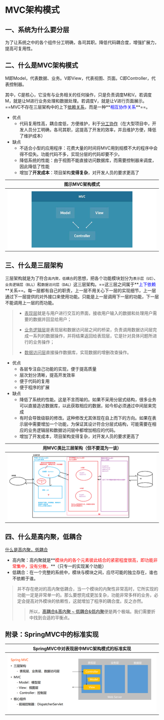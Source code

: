 # MVC架构模式

## 一、系统为什么要分层

​	为了让系统之中的各个组件分工明确，各司其职。降低代码耦合度，增强扩展力，提高可复用性。



## 二、什么是MVC架构模式

M即Model，代表数据、业务。V即View，代表视图、页面。C即Controller，代表控制器。

其中，C是核心，它没有与业务相关的任何操作，只是负责调度M和V。若调度M，就是让M进行业务处理和数据处理。若调度V，就是让V进行页面展示。==MVC不存在三层架构中的上下<u>依赖关系</u>，而是一种**<font color="blue">相互协作关系</font>**==。

- 优点
  - 代码复用性高，耦合度低，方便维护，利于<u>分工协作</u>（在大型项目中，开发人员分工明确，各司其职，这提高了开发的效率，并且维护方便，降低了维护成本）
- 缺点
  - 不适合小型的应用程序：花费大量的时间将MVC用到规模不大的程序中会得不偿失。功能代码不多，实现分层的代码却要不少。
  - 降低系统的性能：由于视图不能直接访问数据库，而需要控制器来调度，因此降低了性能
  - 增加了**开发成本**：项目架构**变得复杂**，对开发人员的要求更高了

|               图示MVC架构模式                |
| :------------------------------------------: |
| ![图示MVC架构模式](imgs\图示MVC架构模式.png) |





## 三、什么是三层架构

​		三层架构就是为了符合`高内聚，低耦合`的思想，把各个功能模块划分为`表示层（UI）`、`业务逻辑层（BLL）`和`数据访问层（DAL）`这三层架构。==这三层之间属于**<font color="blue">上下依赖</font>**关系==。每一层都有自己的职责，上一层不用关心下一层的实现细节，上一层通过下一层提供的对外接口来使用功能。只能是上一层调用下一层的功能，下一层不能调用上一层的而功能。

> - <u>表现层</u>就是与用户进行交互的界面，接收用户输入的数据和处理用户需要的数据并回显给用户；
>
> - <u>业务逻辑层</u>是表现层和数据访问层之间的桥梁，负责调用数据访问层完成一系列的数据操作，并将结果返回给表现层，它是针对具体问题所进行的业务操作；
>
> - <u>数据访问层</u>直接操作数据库，实现数据的增删改查操作。

- 优点
  - 各层专注自己功能的实现，便于提高质量
  - 层次划分清晰，提高开发效率
  - 便于代码的复用
  - 便于程序的扩展
- 缺点
  - 降低了系统的性能。这是不言而喻的。如果不采用分层式结构，很多业务可以直接造访数据库，以此获取相应的数据，如今却必须通过中间层来完成
  - 有时会导致级联的修改。这种修改尤其体现在自上而下的方向。如果在表示层中需要增加一个功能，为保证其设计符合分层式结构，可能需要在相应的业务逻辑层和数据访问层中都增加相应的代码。
  - 增加了开发成本，项目架构变得复杂，对开发人员的要求更高了

|             用MVC类比三层架构（但不要混为一谈）              |
| :----------------------------------------------------------: |
| <img src="imgs\用MVC类比三层架构.png" alt="用MVC类比三层架构" style="zoom:150%;" /> |






## 四、什么是高内聚，低耦合

[什么是高内聚，低耦合](https://www.jianshu.com/p/c23b3ac18597)

- 高内聚：高内聚就是**<font color="red">模块内的各个元素彼此结合的紧密程度很高，即功能非常集中，没有分散。</font>**（只专一的实现某个功能）
- 低耦合：在一个完整的系统中，模块与模块之间，应尽可能的独立存在，谁也不依赖于谁。

>  ​	并不存在绝对的高内聚低耦合，当一个模块的内聚性非常高时，它所实现的功能一定是非常单一的。那么要想完成更加复杂，功能非常多样的业务，必定会提高对外模块的依赖性，这就增加了程序的耦合度。反之亦然。
>
> >  所以，<u>**高耦合&高内聚 ~ 低耦合&低内聚**</u>便是两个极端。我们需要折中找到合适的平衡点。





## 附录：SpringMVC中的标准实现

|          SpringMVC中对表现层中MVC架构模式的标准实现          |
| :----------------------------------------------------------: |
| ![image-20230208115712004](imgs\image-20230208115712004.png) |

